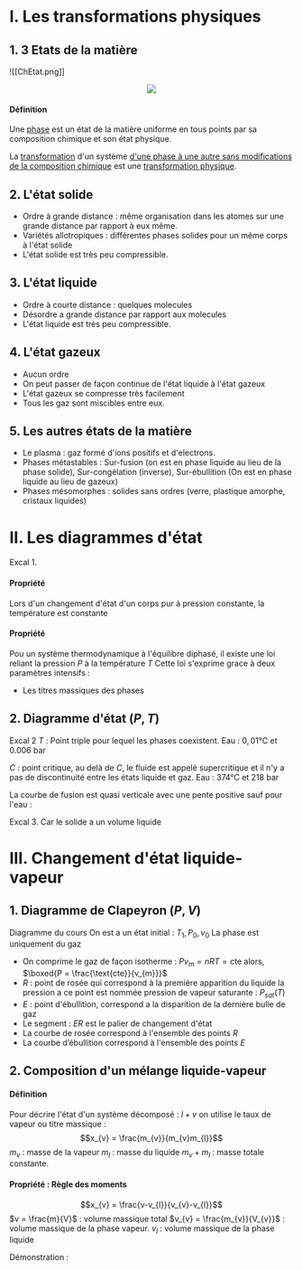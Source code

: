 # I. Les transformations physiques
## 1. 3 Etats de la matière
![[ChEtat.png]]

<p align="center"> <img src="ChEtat.png"></p>

#### Définition
Une <u>phase</u> est un état de la matière uniforme en tous points par sa composition chimique et son état physique. 

La <u>transformation</u> d'un système <u>d'une phase à une autre sans modifications de la composition chimique</u> est une <u>transformation physique</u>. 

## 2. L'état solide
- Ordre à grande distance : même organisation dans les atomes sur une grande distance par rapport à eux même. 
- Variétés allotropiques : différentes phases solides pour un même corps à l'état solide
- L'état solide est très peu compressible. 

## 3. L'état liquide
- Ordre à courte distance : quelques molecules 
- Désordre a grande distance par rapport aux molecules
- L'état liquide est très peu compressible. 

## 4. L'état gazeux
- Aucun ordre
- On peut passer de façon continue de l'état liquide à l'état gazeux
- L'état gazeux se compresse très facilement
- Tous les gaz sont miscibles entre eux. 

## 5. Les autres états de la matière
- Le plasma : gaz formé d'ions positifs et d'electrons. 
- Phases métastables : Sur-fusion (on est en phase liquide au lieu de la phase solide), Sur-congélation (inverse), Sur-ébullition (On est en phase liquide au lieu de gazeux)
- Phases mésomorphes : solides sans ordres (verre, plastique amorphe, cristaux liquides)

# II. Les diagrammes d'état
Excal 1.

#### Propriété
Lors d'un changement d'état d'un corps pur à pression constante, la température est constante

#### Propriété
Pou un système thermodynamique à l'équilibre diphasé, il existe une loi reliant la pression $P$ à la température $T$ 
Cette loi s'exprime grace à deux paramètres intensifs : 
- Les titres massiques des phases


## 2. Diagramme d'état $(P, T)$
Excal 2
$T$ : Point triple pour lequel les phases coexistent. 
Eau : $0, 01$°C et $0.006$ bar 

$C$ : point critique, au delà de $C$, le fluide est appelé supercritique et il n'y a pas de discontinuité entre les états liquide et gaz. 
Eau : $374$°C et $218$ bar

La courbe de fusion est quasi verticale avec une pente positive sauf pour l'eau :

Excal 3.
Car le solide a un volume liquide 

# III. Changement d'état liquide-vapeur
## 1. Diagramme de Clapeyron $(P, V)$
Diagramme du cours
On est a un état initial : $T_{1}, P_{0}, v_{0}$
La phase est uniquement du gaz
- On comprime le gaz de façon isotherme : 
  $Pv_{m} = nRT = \text{cte}$ alors, $\boxed{P = \frac{\text{cte}}{v_{m}}}$ 
- $R$ : point de rosée qui correspond à la première apparition du liquide la pression a ce point est nommée pression de vapeur saturante : $P_{sat}(T)$
- $E$ : point d'ébullition, correspond a la disparition de la dernière bulle de gaz
- Le segment : $ER$ est le palier de changement d'état
- La courbe de rosée correspond à l'ensemble des points $R$ 
- La courbe d’ébullition correspond à l'ensemble des points $E$

## 2. Composition d'un mélange liquide-vapeur
#### Définition
Pour décrire l'état d'un système décomposé : $l+v$ on utilise le taux de vapeur ou titre massique : 
$$x_{v} = \frac{m_{v}}{m_{v}m_{l}}$$
$m_{v}$ : masse de la vapeur
$m_{l}$ : masse du liquide
$m_{v}+m_{l}$ : masse totale constante. 

#### Propriété : Règle des moments
$$x_{v} = \frac{v-v_{l}}{v_{v}-v_{l}}$$
$v = \frac{m}{V}$ : volume massique total
$v_{v} = \frac{m_{v}}{V_{v}}$ : volume massique de la phase vapeur.
$v_{l}$ : volume massique de la phase liquide

Démonstration : 
